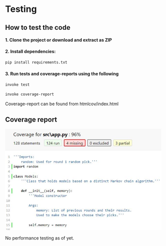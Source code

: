 # Testing

## How to test the code
#### 1. Clone the project or download and extract as ZIP
#### 2. Install dependencies:
```bash
pip install requirements.txt
```
#### 3. Run tests and coverage-reports using the following
```bash
invoke test
```
```bash
invoke coverage-report
```
Coverage-report can be found from htmlcov/index.html

## Coverage report
![week4coverage](https://github.com/Sanexi/tira-harjoitustyo/blob/main/documentation/images/week4coverage.JPG)

No performance testing as of yet.

